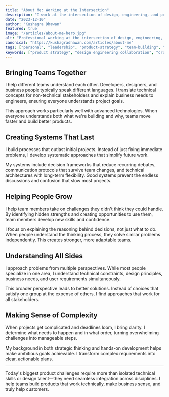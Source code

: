 ```yaml
---
title: "About Me: Working at the Intersection"
description: "I work at the intersection of design, engineering, and product strategy, solving technical challenges from multiple angles."
date: "2023-12-10"
author: "Kushagra Dhawan"
featured: true
image: "/articles/about-me-hero.jpg"
alt: "Professional working at the intersection of design, engineering, and product strategy"
canonical: "https://kushagradhawan.com/articles/about-me"
tags: ["personal", "leadership", "product-strategy", "team-building", "design", "engineering"]
keywords: ["product strategy", "design engineering collaboration", "cross-functional leadership", "team development", "technical leadership", "systems thinking", "complexity management"]
---
```


## Bringing Teams Together

I help different teams understand each other. Developers, designers, and business people typically speak different languages. I translate technical concepts for non-technical stakeholders and explain business needs to engineers, ensuring everyone understands project goals.

This approach works particularly well with advanced technologies. When everyone understands both what we're building and why, teams move faster and build better products.

## Creating Systems That Last

I build processes that outlast initial projects. Instead of just fixing immediate problems, I develop systematic approaches that simplify future work.

My systems include decision frameworks that reduce recurring debates, communication protocols that survive team changes, and technical architectures with long-term flexibility. Good systems prevent the endless discussions and confusion that slow most projects.

## Helping People Grow

I help team members take on challenges they didn't think they could handle. By identifying hidden strengths and creating opportunities to use them, team members develop new skills and confidence.

I focus on explaining the reasoning behind decisions, not just what to do. When people understand the thinking process, they solve similar problems independently. This creates stronger, more adaptable teams.

## Understanding All Sides

I approach problems from multiple perspectives. While most people specialize in one area, I understand technical constraints, design principles, business needs, and user requirements simultaneously.

This broader perspective leads to better solutions. Instead of choices that satisfy one group at the expense of others, I find approaches that work for all stakeholders.

## Making Sense of Complexity

When projects get complicated and deadlines loom, I bring clarity. I determine what needs to happen and in what order, turning overwhelming challenges into manageable steps.

My background in both strategic thinking and hands-on development helps make ambitious goals achievable. I transform complex requirements into clear, actionable plans.

---

Today's biggest product challenges require more than isolated technical skills or design talent—they need seamless integration across disciplines. I help teams build products that work technically, make business sense, and truly help customers.
